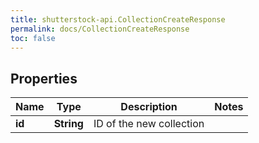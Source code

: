 ```yaml
---
title: shutterstock-api.CollectionCreateResponse
permalink: docs/CollectionCreateResponse
toc: false
---
```


## Properties

Name | Type | Description | Notes
------------ | ------------- | ------------- | -------------
**id** | **String** | ID of the new collection | 


